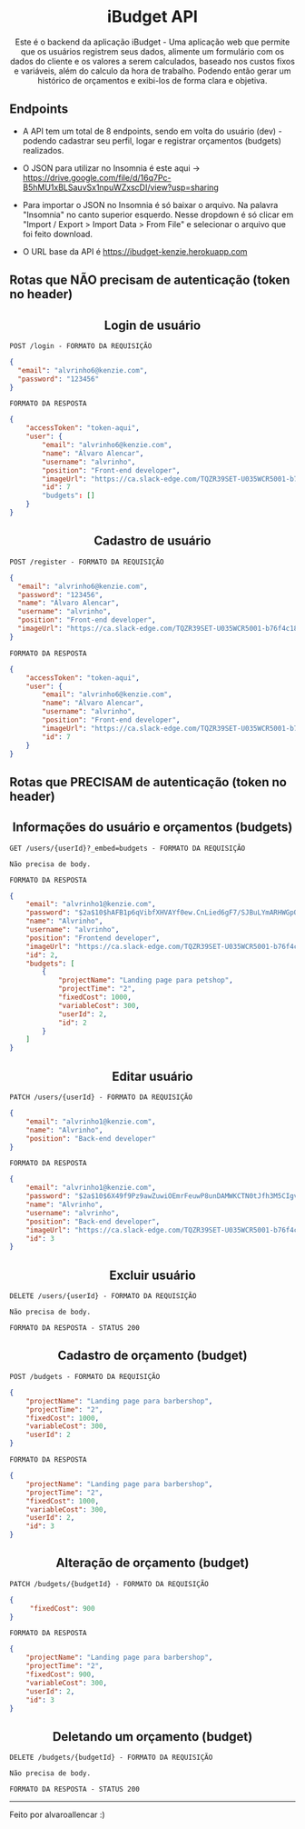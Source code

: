 <h1 align="center">
  iBudget API
</h1>

<p align = "center">
Este é o backend da aplicação iBudget - Uma aplicação web que permite que os usuários registrem seus dados, alimente um formulário com os dados do cliente e os valores a serem calculados, baseado nos custos fixos e variáveis, além do calculo da hora de trabalho. Podendo então gerar um histórico de orçamentos e exibi-los de forma clara e objetiva.
</p>

## **Endpoints**

- A API tem um total de 8 endpoints, sendo em volta do usuário (dev) - podendo cadastrar seu perfil, logar e registrar orçamentos (budgets) realizados. <br/>
- O JSON para utilizar no Insomnia é este aqui -> https://drive.google.com/file/d/16q7Pc-B5hMU1xBLSauvSx1npuWZxscDI/view?usp=sharing <br/>
- Para importar o JSON no Insomnia é só baixar o arquivo. Na palavra "Insomnia" no canto superior esquerdo. Nesse dropdown é só clicar em "Import / Export > Import Data > From File" e selecionar o arquivo que foi feito download.

- O URL base da API é https://ibudget-kenzie.herokuapp.com

## Rotas que NÃO precisam de autenticação (token no header)

<h2 align ='center'> Login de usuário </h2>

`POST /login - FORMATO DA REQUISIÇÃO`

```json
{
  "email": "alvrinho6@kenzie.com",
  "password": "123456"
}

```
`FORMATO DA RESPOSTA`

```json
{
	"accessToken": "token-aqui",
	"user": {
		"email": "alvrinho6@kenzie.com",
		"name": "Álvaro Alencar",
		"username": "alvrinho",
		"position": "Front-end developer",
		"imageUrl": "https://ca.slack-edge.com/TQZR39SET-U035WCR5001-b76f4c1838fd-512",
		"id": 7
		"budgets": []
	}
}
```
<h2 align ='center'> Cadastro de usuário </h2>

`POST /register - FORMATO DA REQUISIÇÃO`

```json
{
  "email": "alvrinho6@kenzie.com",
  "password": "123456",
  "name": "Álvaro Alencar",
  "username": "alvrinho",
  "position": "Front-end developer",
  "imageUrl": "https://ca.slack-edge.com/TQZR39SET-U035WCR5001-b76f4c1838fd-512"
}
```

`FORMATO DA RESPOSTA`

```json
{
	"accessToken": "token-aqui",
	"user": {
		"email": "alvrinho6@kenzie.com",
		"name": "Álvaro Alencar",
		"username": "alvrinho",
		"position": "Front-end developer",
		"imageUrl": "https://ca.slack-edge.com/TQZR39SET-U035WCR5001-b76f4c1838fd-512",
		"id": 7
	}
}
```

## Rotas que PRECISAM de autenticação (token no header)

<h2 align ='center'> Informações do usuário e orçamentos (budgets) </h2>

`GET /users/{userId}?_embed=budgets - FORMATO DA REQUISIÇÃO`

```
Não precisa de body.
```

`FORMATO DA RESPOSTA`

```json
{
	"email": "alvrinho1@kenzie.com",
	"password": "$2a$10$hAFB1p6qVibfXHVAYf0ew.CnLied6gF7/SJBuLYmARHWGpOBQJxpq",
	"name": "Alvrinho",
	"username": "alvrinho",
	"position": "Frontend developer",
	"imageUrl": "https://ca.slack-edge.com/TQZR39SET-U035WCR5001-b76f4c1838fd-512",
	"id": 2,
	"budgets": [
		{
			"projectName": "Landing page para petshop",
			"projectTime": "2",
			"fixedCost": 1000,
			"variableCost": 300,
			"userId": 2,
			"id": 2
		}
	]
}
```

<h2 align ='center'> Editar usuário </h2>

`PATCH /users/{userId} - FORMATO DA REQUISIÇÃO`

```json
{
	"email": "alvrinho1@kenzie.com",
	"name": "Alvrinho",
	"position": "Back-end developer"
}
```

`FORMATO DA RESPOSTA`

```json
{
	"email": "alvrinho1@kenzie.com",
	"password": "$2a$10$6X49f9Pz9awZuwiOEmrFeuwP8unDAMWKCTN0tJfh3M5CIgvYYPHUS",
	"name": "Alvrinho",
	"username": "alvrinho",
	"position": "Back-end developer",
	"imageUrl": "https://ca.slack-edge.com/TQZR39SET-U035WCR5001-b76f4c1838fd-512",
	"id": 3
}
```

<h2 align ='center'> Excluir usuário </h2>

`DELETE /users/{userId} - FORMATO DA REQUISIÇÃO`

```
Não precisa de body.
```

`FORMATO DA RESPOSTA - STATUS 200`

<h2 align ='center'> Cadastro de orçamento (budget) </h2>

`POST /budgets - FORMATO DA REQUISIÇÃO`

```json
{
	"projectName": "Landing page para barbershop",
	"projectTime": "2",
	"fixedCost": 1000,
	"variableCost": 300,
	"userId": 2
}
```

`FORMATO DA RESPOSTA`

```json
{
	"projectName": "Landing page para barbershop",
	"projectTime": "2",
	"fixedCost": 1000,
	"variableCost": 300,
	"userId": 2,
	"id": 3
}
```

<h2 align ='center'> Alteração de orçamento (budget) </h2>

`PATCH /budgets/{budgetId} - FORMATO DA REQUISIÇÃO`

```json
{
	 "fixedCost": 900
}
```

`FORMATO DA RESPOSTA`

```json
{
	"projectName": "Landing page para barbershop",
	"projectTime": "2",
	"fixedCost": 900,
	"variableCost": 300,
	"userId": 2,
	"id": 3
}
```

<h2 align ='center'> Deletando um orçamento (budget) </h2>

`DELETE /budgets/{budgetId} - FORMATO DA REQUISIÇÃO`

```
Não precisa de body.
```

`FORMATO DA RESPOSTA - STATUS 200`

---

Feito por alvaroallencar :)
